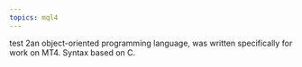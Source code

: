 ```yaml
---
topics: mql4
---
```

test 2an object-oriented programming language, was written specifically for work on MT4. Syntax based on C.